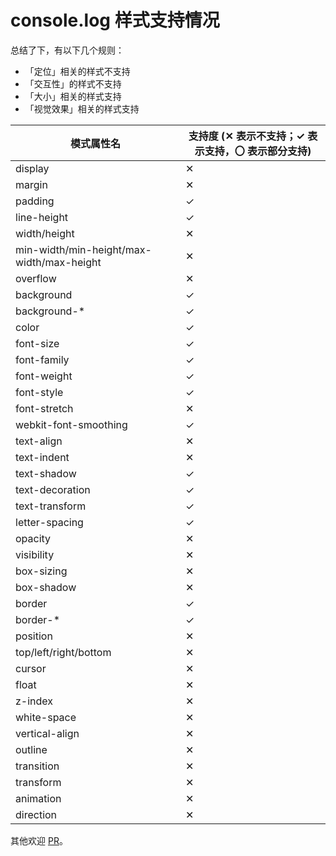 # console.log 样式支持情况

总结了下，有以下几个规则：

- 「定位」相关的样式不支持
- 「交互性」的样式不支持
- 「大小」相关的样式支持
- 「视觉效果」相关的样式支持


| 模式属性名 | 支持度 (✕ 表示不支持；✓ 表示支持，〇 表示部分支持)
| --- | --- |
| display | ✕ |
| margin | ✕ |
| padding | ✓ |
| line-height | ✓ |
| width/height | ✕ |
| min-width/min-height/max-width/max-height | ✕ |
| overflow | ✕ |
| background | ✓ |
| background-* | ✓ |
| color | ✓ |
| font-size | ✓ |
| font-family | ✓ |
| font-weight | ✓ |
| font-style | ✓ |
| font-stretch | ✕ |
| webkit-font-smoothing | ✓ |
| text-align | ✕ |
| text-indent | ✕ |
| text-shadow | ✓ |
| text-decoration | ✓ |
| text-transform | ✓ |
| letter-spacing | ✓ |
| opacity | ✕ |
| visibility | ✕ |
| box-sizing | ✕ |
| box-shadow | ✕ |
| border | ✓ |
| border-* | ✓ |
| position | ✕ |
| top/left/right/bottom | ✕ |
| cursor | ✕ |
| float | ✕ |
| z-index | ✕ |
| white-space | ✕ |
| vertical-align | ✕ |
| outline | ✕ |
| transition | ✕ |
| transform | ✕ |
| animation | ✕ |
| direction | ✕ |


其他欢迎 [PR](https://github.com/diamont1001/funny-console/pulls)。
